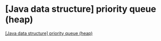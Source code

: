 # [Java data structure] priority queue (heap)
[[Java data structure] priority queue (heap)](https://aiwithcloud.com/2022/09/15/java_data_structure_priority_queue_heap/)